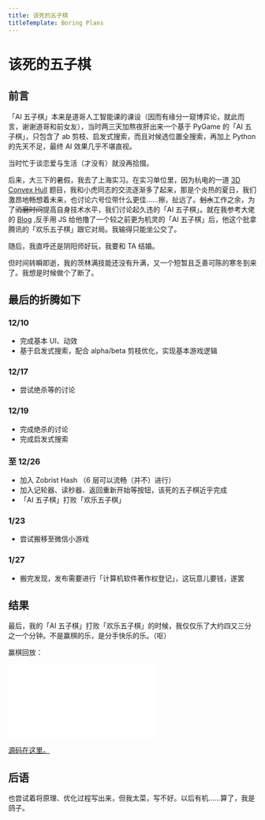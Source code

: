 ```yaml
---
title: 该死的五子棋
titleTemplate: Boring Plans
---
```

# 该死的五子棋

## 前言

「AI 五子棋」本来是道哥人工智能课的课设（因而有缘分一窥博弈论，就此而言，谢谢道哥和前女友），当时两三天加熬夜肝出来一个基于 PyGame 的「AI 五子棋」，只包含了 ab 剪枝、启发式搜索，而且对候选位置全搜索，再加上 Python 的先天不足，最终 AI 效果几乎不堪直视。

当时忙于谈恋爱与生活（才没有）就没再拾掇。

后来，大三下的暑假，我去了上海实习。在实习单位里，因为杭电的一道 [3D Convex Hull](http://acm.hdu.edu.cn/showproblem.php?pid=3662) 题目，我和小虎同志的交流逐渐多了起来，那是个炎热的夏日，我们激昂地畅想着未来，也讨论六号位带什么更佳……擦，扯远了。~~划水~~工作之余，为了~~消磨时间~~提高自身技术水平，我们讨论起久违的「AI 五子棋」。就在我参考大佬的 [Blog](https://blog.csdn.net/lihongxun945) ,反手用 JS 给他撸了一个较之前更为机灵的「AI 五子棋」后，他这个批拿腾讯的「欢乐五子棋」跟它对局。我输得只能坐公交了。

随后，我直呼还是阴阳师好玩，我要和 TA 结婚。

但时间转瞬即逝，我的茨林满技能还没有升满，又一个短暂且乏善可陈的寒冬到来了。我想是时候做个了断了。

## 最后的折腾如下

### 12/10

- 完成基本 UI、动效
- 基于启发式搜索，配合 alpha/beta 剪枝优化，实现基本游戏逻辑

### 12/17

- 尝试绝杀等的讨论

### 12/19

- 完成绝杀的讨论
- 完成启发式搜索

### 至 12/26

- 加入 Zobrist Hash （6 层可以流畅（并不）进行）
- 加入记轮器、读秒器、返回重新开始等按钮，该死的五子棋近乎完成
- 「AI 五子棋」打败「欢乐五子棋」

### 1/23

- 尝试搬移至微信小游戏

### 1/27

- 搬完发现，发布需要进行「计算机软件著作权登记」，这玩意儿要钱，遂罢

## 结果

最后，我的「AI 五子棋」打败「欢乐五子棋」的时候，我仅仅乐了大约四又三分之一个分钟。不是赢棋的乐，是分手快乐的乐。（呕）

赢棋回放：

<iframe src="//player.bilibili.com/player.html?aid=42735395&bvid=BV1Wb411z7pj&cid=74956259&page=1" scrolling="no" border="0" frameborder="no" framespacing="0" allowfullscreen="true"> </iframe>

[源码在这里。](https://github.com/boring-plans/gobang)

## 后语

也尝试着将原理、优化过程写出来，但我太菜，写不好。以后有机……算了，我是鸽子。
